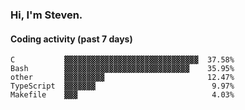 ### Hi, I'm Steven.

#### Coding activity (past 7 days)
```
C           ▓▓▓▓▓▓▓▓▓▓▓▓▓▓▓▓▓▓▓▓▓▓▓▓▓▓▓▓▓▓  37.58%
Bash        ▓▓▓▓▓▓▓▓▓▓▓▓▓▓▓▓▓▓▓▓▓▓▓▓▓▓▓▓    35.95%
other       ▓▓▓▓▓▓▓▓▓                       12.47%
TypeScript  ▓▓▓▓▓▓▓                          9.97%
Makefile    ▓▓▓                              4.03%
```
